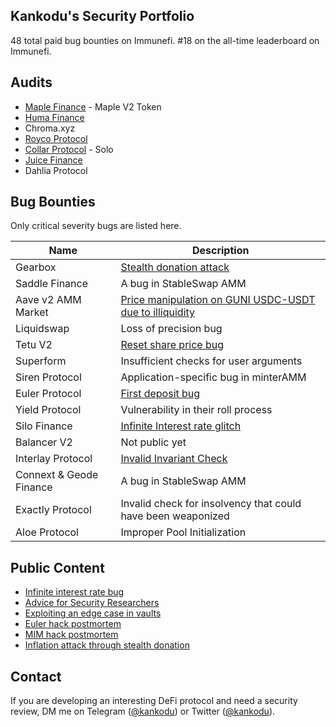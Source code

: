 
## Kankodu's Security Portfolio  

 48 total paid bug bounties on Immunefi. #18 on the all-time leaderboard on Immunefi.  

## Audits  

- [Maple Finance](https://cantina.xyz/portfolio/d40de8f6-ffdf-4b70-86bc-e4dff0607917) - Maple V2 Token  
- [Huma Finance](https://github.com/spearbit/portfolio/blob/master/pdfs/Huma-2024-Spearbit-Security-Review.pdf)  
- Chroma.xyz  
- [Royco Protocol](https://cantina.xyz/portfolio/b99b673a-6790-4364-b76b-e8e3202464d2)  
- [Collar Protocol](https://cantina.xyz/portfolio/5d300ba8-b59a-4b83-a436-56077b2fa4e9) - Solo  
- [Juice Finance](https://drive.google.com/file/d/1c_UwZvIcb_gnkvkM91RWk0cfMU05xcha/view)  
- Dahlia Protocol  

## Bug Bounties  

Only critical severity bugs are listed here.  

| Name                  | Description                                          |
|-----------------------|------------------------------------------------------|
| Gearbox               | [Stealth donation attack](https://x.com/kankodu/status/1771229163942474096) |  
| Saddle Finance        | A bug in StableSwap AMM                             |  
| Aave v2 AMM Market    | [Price manipulation on GUNI USDC-USDT due to illiquidity](https://governance.aave.com/t/bgd-bug-bounties-proposal/13077#h-4-risk-of-price-manipulation-on-guni-usdcudst-due-to-illiquidity-9) |  
| Liquidswap            | Loss of precision bug                               |  
| Tetu V2               | [Reset share price bug](https://x.com/kankodu/status/1685320718870032384) |  
| Superform             | Insufficient checks for user arguments              |  
| Siren Protocol        | Application-specific bug in minterAMM               |  
| Euler Protocol        | [First deposit bug](https://x.com/kankodu/status/1698992720637997305) |  
| Yield Protocol        | Vulnerability in their roll process                 |  
| Silo Finance          | [Infinite Interest rate glitch](https://x.com/kankodu/status/1551861199897505793) |  
| Balancer V2           | Not public yet             |  
| Interlay Protocol     | [Invalid Invariant Check](https://x.com/kankodu/status/1796122807773904959) |  
| Connext & Geode Finance | A bug in StableSwap AMM                            |  
| Exactly Protocol      | Invalid check for insolvency that could have been weaponized |  
| Aloe Protocol         | Improper Pool Initialization                        |  

## Public Content  

* [Infinite interest rate bug](https://twitter.com/kankodu/status/1669833829203476480)  
* [Advice for Security Researchers](https://twitter.com/kankodu/status/1676256606110224384)  
* [Exploiting an edge case in vaults](https://twitter.com/kankodu/status/1685320718870032384)  
* [Euler hack postmortem](https://twitter.com/kankodu/status/1698992717089604064)  
* [MIM hack postmortem](https://twitter.com/kankodu/status/1752581744803680680)  
* [Inflation attack through stealth donation](https://twitter.com/kankodu/status/1771229163942474096)  

## Contact  
If you are developing an interesting DeFi protocol and need a security review, DM me on Telegram ([@kankodu](https://t.me/kankodu)) or Twitter ([@kankodu](https://x.com/kankodu)).  

